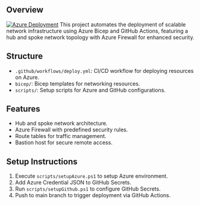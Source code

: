 ## Overview
[![Azure Deployment](https://github.com/kennethcarnes/azure-network/actions/workflows/deploy.yml/badge.svg)](https://github.com/kennethcarnes/azure-network/actions/workflows/deploy.yml)
This project automates the deployment of scalable network infrastructure using Azure Bicep and GitHub Actions, featuring a hub and spoke network topology with Azure Firewall for enhanced security.

## Structure

- `.github/workflows/deploy.yml`: CI/CD workflow for deploying resources on Azure.
- `bicep/`: Bicep templates for networking resources.
- `scripts/`: Setup scripts for Azure and GitHub configurations.

## Features

- Hub and spoke network architecture.
- Azure Firewall with predefined security rules.
- Route tables for traffic management.
- Bastion host for secure remote access.

## Setup Instructions 

1. Execute `scripts/setupAzure.ps1` to setup Azure environment.
2. Add Azure Credential JSON to GitHub Secrets.
3. Run `scripts/setupGithub.ps1` to configure GitHub Secrets.
4. Push to main branch to trigger deployment via GitHub Actions.
